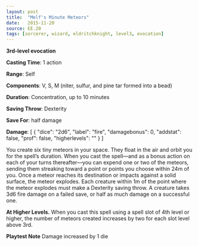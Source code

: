 ```yaml
---
layout: post
title:  "Melf's Minute Meteors"
date:   2015-11-20
source: EE.20
tags: [sorcerer, wizard, eldritchknight, level3, evocation]
---
```


**3rd-level evocation**

**Casting Time**: 1 action

**Range**: Self

**Components**: V, S, M (niter, sulfur, and pine tar formed into a bead)

**Duration**: Concentration, up to 10 minutes

**Saving Throw**: Dexterity

**Save For**: half damage

**Damage**: [ { "dice": "2d6", "label": "fire", "damagebonus": 0, "addstat": false, "prof": false, "higherlevels": "" } ]

You create six tiny meteors in your space. They float in the air and orbit you for the spell’s duration. When you cast the spell—and as a bonus action on each of your turns thereafter—you can expend one or two of the meteors, sending them streaking toward a point or points you choose within 24m of you. Once a meteor reaches its destination or impacts against a solid surface, the meteor explodes. Each creature within 1m of the point where the meteor explodes must make a Dexterity saving throw. A creature takes 3d6 fire damage on a failed save, or half as much damage on a successful one.

**At Higher Levels.** When you cast this spell using a spell slot of 4th level or higher, the number of meteors created increases by two for each slot level above 3rd.

**Playtest Note** Damage increased by 1 die
